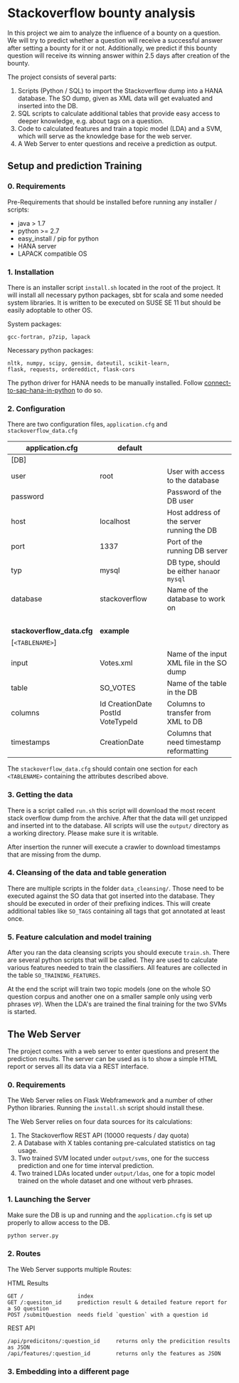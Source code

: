 # Stackoverflow bounty analysis
In this project we aim to analyze the influence of a bounty on a question. We will try to predict whether a question will receive a successful answer after setting a bounty for it or not. Additionally, we predict if this bounty question will receive its winning answer within 2.5 days after creation of the bounty.

The project consists of several parts:
 
1. Scripts (Python / SQL) to import the Stackoverflow dump into a HANA database. The SO dump, given as XML data will get evaluated and inserted into the DB. 
2. SQL scripts to calculate additional tables that provide easy access to deeper knowledge, e.g. about tags on a question. 
3. Code to calculated features and train a topic model (LDA) and a SVM, which will serve as the knowledge base for the web server.
4. A Web Server to enter questions and receive a prediction as output.

## Setup and prediction Training

### 0. Requirements
Pre-Requirements that should be installed before running any installer / scripts:

   - java > 1.7
   - python >= 2.7
   - easy_install / pip for python
   - HANA server
   - LAPACK compatible OS
   
### 1. Installation
   
There is an installer script `install.sh` located in the root of the project. It will install all necessary python packages, sbt for scala and some needed system libraries. It is written to be executed on SUSE SE 11 but should be easily adoptable to other OS. 

System packages: 

    gcc-fortran, p7zip, lapack

Necessary python packages: 

    nltk, numpy, scipy, gensim, dateutil, scikit-learn, 
    flask, requests, ordereddict, flask-cors 

The python driver for HANA needs to be manually installed. Follow  [connect-to-sap-hana-in-python](http://scn.sap.com/community/developer-center/hana/blog/2014/05/02/connect-to-sap-hana-in-python) to do so.

### 2. Configuration
There are two configuration files, `application.cfg` and `stackoverflow_data.cfg`

| **application.cfg**        | **default**                       |                                            |
|----------------------------|-----------------------------------|--------------------------------------------|
| [DB]                       |                                   |                                            |
| user                       | root                              | User with access to the database           |
| password                   |                                   | Password of the DB user                    |
| host                       | localhost                         | Host address of the server running the DB  |
| port                       | 1337                              | Port of the running DB server              |
| typ                        | mysql                             | DB type, should be either `hana`or `mysql` |
| database                   | stackoverflow                     | Name of the database to work on            |
| &nbsp;                     |                                   |                                            |
| **stackoverflow_data.cfg** | **example**                       |                                            |
| [`<TABLENAME>`]            |                                   |                                            |
| input                      | Votes.xml                         | Name of the input XML file in the SO dump  |
| table                      | SO_VOTES                          | Name of the table in the DB                |
| columns                    | Id CreationDate PostId VoteTypeId | Columns to transfer from XML to DB         |
| timestamps                 | CreationDate                      | Columns that need timestamp reformatting   |

The `stackoverflow_data.cfg` should contain one section for each `<TABLENAME>` containing the attributes described above.

### 3. Getting the data
There is a script called `run.sh` this script will download the most recent stack overflow dump from the archive. After that the data will get unzipped and inserted int to the database. All scripts will use the `output/` directory as a working directory. Please make sure it is writable.

After insertion the runner will execute a crawler to download timestamps that are missing from the dump.

### 4. Cleansing of the data and table generation
There are multiple scripts in the folder `data_cleansing/`. Those need to be executed against the SO data that got inserted into the database. They should be executed in order of their prefixing indices. This will create additional tables like `SO_TAGS` containing all tags that got annotated at least once.

### 5. Feature calculation and model training
After you ran the data cleansing scripts you should execute `train.sh`. There are several python scripts that will be called. They are used to calculate various features needed to train the classifiers. All features are collected in the table `SO_TRAINING_FEATURES`.

At the end the script will train two topic models (one on the whole SO question corpus and another one on a smaller sample only using verb phrases `VP`). When the LDA's are trained the final training for the two SVMs is started.

## The Web Server
The project comes with a web server to enter questions and present the prediction results. The server can be used as is to show a simple HTML report or serves all its data via a REST interface.

### 0. Requirements
The Web Server relies on Flask Webframework and a number of other Python libraries. Running the `install.sh` script should install these.


The Web Server relies on four data sources for its calculations:
1. The Stackoverflow REST API (10000 requests / day quota)
2. A Database with X tables contaning pre-calculated statistics on tag usage.
3. Two trained SVM located under `output/svms`, one for the success prediction and one for time interval prediction.
4. Two trained LDAs located under `output/ldas`, one for a topic model trained on the whole dataset and one without verb phrases.

### 1. Launching the Server
Make sure the DB is up and running and the `application.cfg` is set up properly to allow access to the DB.

```sh
python server.py
```

### 2. Routes

The Web Server supports multiple Routes:

HTML Results
```
GET /                 index
GET /:quesiton_id     prediction result & detailed feature report for a SO question
POST /submitQuestion  needs field `question` with a question id
```

REST API
```
/api/predicitons/:question_id     returns only the predicition results as JSON
/api/features/:question_id        returns only the features as JSON
```

### 3. Embedding into a different page
